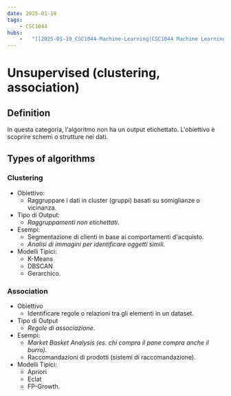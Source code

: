 ```yaml
---
date: 2025-01-19 
tags: 
    - CSC1044
hubs: 
    -   "[[2025-01-19_CSC1044-Machine-Learning|CSC1044 Machine Learning]]"
---
```


# Unsupervised (clustering, association)

## Definition
In questa categoria, l'algoritmo non ha un output etichettato. L'obiettivo è scoprire schemi o strutture nei dati.

## Types of algorithms
### Clustering
- Obiettivo: 
  - Raggruppare i dati in cluster (gruppi) basati su somiglianze o vicinanza.
- Tipo di Output: 
  - *Raggruppamenti non etichettati*.
- Esempi:
  - Segmentazione di clienti in base ai comportamenti d'acquisto.
  - *Analisi di immagini per identificare oggetti simili*.
- Modelli Tipici:
  - K-Means
  - DBSCAN
  - Gerarchico.
### Association
- Obiettivo
  - Identificare regole o relazioni tra gli elementi in un dataset.
- Tipo di Output
  - *Regole di associazione*.
- Esempi:
  - *Market Basket Analysis (es. chi compra il pane compra anche il burro)*.
  - Raccomandazioni di prodotti (sistemi di raccomandazione).
- Modelli Tipici:
  - Apriori
  - Eclat
  - FP-Growth.
